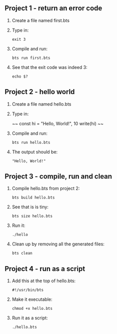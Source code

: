 Project 1 - return an error code
--------------------------------

1. Create a file named first.bts

2. Type in:

    ``exit 3``

3. Compile and run:

    ``bts run first.bts``

4. See that the exit code was indeed 3:

    ``echo $?``


Project 2 - hello world
-----------------------

1. Create a file named hello.bts

2. Type in:

    ~~
    const hi = "Hello, World!", 10
    write(hi)
    ~~

3. Compile and run:

    ``bts run hello.bts``

4. The output should be:

    ``"Hello, World!"``


Project 3 - compile, run and clean
----------------------------------

1. Compile hello.bts from project 2:

    ``bts build hello.bts``

2. See that is is tiny:

    ``bts size hello.bts``

3. Run it:

    ``./hello``

4. Clean up by removing all the generated files:

   ``bts clean``


Project 4 - run as a script
---------------------------

1. Add this at the top of hello.bts:

    ``#!/usr/bin/bts``

2. Make it executable:

    ``chmod +x hello.bts``

3. Run it as a script:

    ``./hello.bts``


